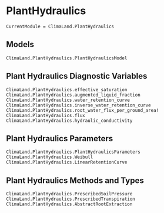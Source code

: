 # PlantHydraulics

```@meta
CurrentModule = ClimaLand.PlantHydraulics
```
## Models

```@docs
ClimaLand.PlantHydraulics.PlantHydraulicsModel
```

## Plant Hydraulics Diagnostic Variables

```@docs
ClimaLand.PlantHydraulics.effective_saturation
ClimaLand.PlantHydraulics.augmented_liquid_fraction
ClimaLand.PlantHydraulics.water_retention_curve
ClimaLand.PlantHydraulics.inverse_water_retention_curve
ClimaLand.PlantHydraulics.root_water_flux_per_ground_area!
ClimaLand.PlantHydraulics.flux
ClimaLand.PlantHydraulics.hydraulic_conductivity
```

## Plant Hydraulics Parameters

```@docs
ClimaLand.PlantHydraulics.PlantHydraulicsParameters
ClimaLand.PlantHydraulics.Weibull
ClimaLand.PlantHydraulics.LinearRetentionCurve
```

## Plant Hydraulics Methods and Types

```@docs
ClimaLand.PlantHydraulics.PrescribedSoilPressure
ClimaLand.PlantHydraulics.PrescribedTranspiration
ClimaLand.PlantHydraulics.AbstractRootExtraction
```